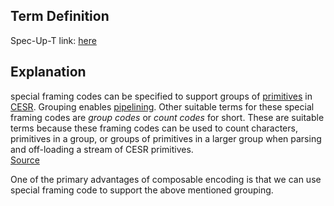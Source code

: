 ## Term Definition

Spec-Up-T link: <a href='https://weboftrust.github.io/WOT-terms/docs/glossary/group-framing-code'>here</a>

## Explanation
special framing codes can be specified to support groups of [primitives](primitive) in [CESR](composable-event-streaming-representation). Grouping enables [pipelining](pipelining). Other suitable terms for these special framing codes are _group codes_ or _count codes_ for short. These are suitable terms because these framing codes can be used to count characters, primitives in a group, or groups of primitives in a larger group when parsing and off-loading a stream of CESR primitives.   
[Source](https://github.com/WebOfTrust/ietf-cesr/blob/main/draft-ssmith-cesr.md#count-group-or-framing-codes)

One of the primary advantages of composable encoding is that we can use special framing code to support the above mentioned grouping.

